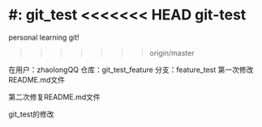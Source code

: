 #: git_test
<<<<<<< HEAD
git-test
=======
personal learning git! 
>>>>>>> origin/master


在用户：zhaolongQQ
仓库：git_test_feature
分支：feature_test
第一次修改README.md文件

第二次修复README.md文件



git_test的修改
